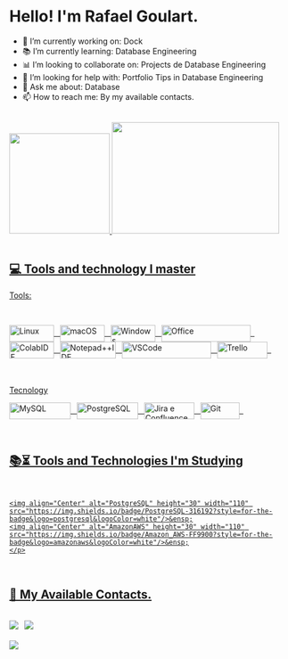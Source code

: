 # Hello! I'm Rafael Goulart.

 - 💼 I’m currently working on: Dock
 - 📚 I’m currently learning: Database Engineering
 - 📊 I’m looking to collaborate on: Projects de Database Engineering
 - 🤔 I’m looking for help with: Portfolio Tips in Database Engineering
 - 💬 Ask me about: Database
 - 📫 How to reach me: By my available contacts.

</br>

<div>
    <a href="https://github.com/rafaelgoulartrgs">
    <img height="180cm" src="https://github-readme-stats.vercel.app/api?username=rafaelgoulartrgs&show_icons=true&theme=merko"/>
    <img height="200cm"  width="300cm" src="https://github-readme-stats.vercel.app/api/top-langs/?username=rafaelgoulartrgs&layout=compac&theme=merko">
</div>

</br>

## 💻 Tools and technology I master


Tools:
<div style="display: inline_bloco"><br/>
    <p>
    <img align="Center" alt="Linux" height="30" width="80" src="https://img.shields.io/badge/Linux-FCC624?style=for-the-badge&logo=linux&logoColor=black"/>&ensp;
    <img align="Center" alt="macOS" height="30" width="80" src="https://img.shields.io/badge/mac%20os-000000?style=for-the-badge&logo=apple&logoColor=white"/>&ensp;
    <img align="Center" alt="Windows" height="30" width="80" src="https://img.shields.io/badge/Windows-0078D6?style=for-the-badge&logo=windows&logoColor=white"/>&ensp;
    <img align="Center" alt="Office" height="30" width="160" src="https://img.shields.io/badge/Microsoft_Office-D83B01?style=for-the-badge&logo=microsoft-office&logoColor=white"/>&ensp;
    <img align="Center" alt="ColabIDE" height="30" width="80" src="https://img.shields.io/badge/Colab-F9AB00?style=for-the-badge&logo=googlecolab&color=525252"/>&ensp;
    <img align="Center" alt="Notepad++IDE" height="30" width="100" src="https://img.shields.io/badge/Notepad++-90E59A.svg?style=for-the-badge&logo=notepad%2B%2B&logoColor=black"/>&ensp;
    <img align="Center" alt="VSCode" height="30" width="160" src="https://img.shields.io/badge/Visual_Studio_Code-0078D4?style=for-the-badge&logo=visual%20studio%20code&logoColor=white"/>&ensp;
    <img align="Center" alt="Trello" height="30" width="90" src="https://img.shields.io/badge/Trello-0052CC?style=for-the-badge&logo=trello&logoColor=white"/>&ensp;
    </p>
    </br></br>
 Tecnology
    <p>
    <img align="Center" alt="MySQL" height="30" width="110" src="https://img.shields.io/badge/MySQL-00000F?style=for-the-badge&logo=mysql&logoColor=white"/>&ensp;
    <img align="Center" alt="PostgreSQL" height="30" width="110" src="https://img.shields.io/badge/PostgreSQL-316192?style=for-the-badge&logo=postgresql&logoColor=white"/>&ensp;
    <img align="Center" alt="Jira e Confluence" height="30" width="90" src="https://img.shields.io/badge/Jira-0052CC?style=for-the-badge&logo=Jira&logoColor=white"/>&ensp;
    <img align="Center" alt="Git" height="30" width="70" src="https://img.shields.io/badge/GIT-E44C30?style=for-the-badge&logo=git&logoColor=white"/>&ensp;
    </p>
    
</div>

</br>

## 📚⏳ Tools and Technologies I'm Studying

<div style="display: inline_bloco"><br/>
    <p>
    
    <img align="Center" alt="PostgreSQL" height="30" width="110" src="https://img.shields.io/badge/PostgreSQL-316192?style=for-the-badge&logo=postgresql&logoColor=white"/>&ensp;
    <img align="Center" alt="AmazonAWS" height="30" width="110" src="https://img.shields.io/badge/Amazon_AWS-FF9900?style=for-the-badge&logo=amazonaws&logoColor=white"/>&ensp;
    </p>
</div>

</br>

## 📱 My Available Contacts.

</br>

<div>
    <a href="https://www.linkedin.com/in/rafael-goulart-558569168/" targe="_blank"><img src="https://img.shields.io/badge/LinkedIn-0077B5?style=for-the-badge&logo=linkedin&logoColor=white" target="_blank"></a>&ensp;
    <a href="mailto:rafael.goulartrgs@outlook.com" targe="_blank"><img src="https://img.shields.io/badge/Microsoft_Outlook-0078D4?style=for-the-badge&logo=microsoft-outlook&logoColor=white" target="_blank"></a>&ensp;
</div>
</br>
<div>
  <img src="https://github.com/rafaelgoulartrgs/rafaelgoulartrgs/blob/output/github-contribution-grid-snake.svg"/>
</div>
